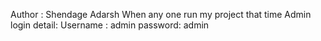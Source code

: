 Author : Shendage Adarsh
When any one run my project that time Admin login detail: Username : admin
                                                          password: admin

